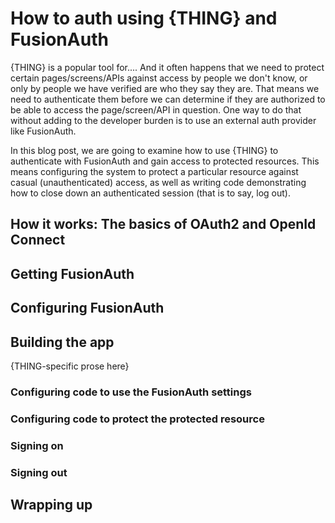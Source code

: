 # How to auth using {THING} and FusionAuth

{THING} is a popular tool for.... And it often happens that we need to protect certain pages/screens/APIs against access by people we don't know, or only by people we have verified are who they say they are. That means we need to authenticate them before we can determine if they are authorized to be able to access the page/screen/API in question. One way to do that without adding to the developer burden is to use an external auth provider like FusionAuth.

In this blog post, we are going to examine how to use {THING} to authenticate with FusionAuth and gain access to protected resources. This means configuring the system to protect a particular resource against casual (unauthenticated) access, as well as writing code demonstrating how to close down an authenticated session (that is to say, log out).

## How it works: The basics of OAuth2 and OpenId Connect

## Getting FusionAuth

## Configuring FusionAuth

## Building the app
{THING-specific prose here}

### Configuring code to use the FusionAuth settings

### Configuring code to protect the protected resource

### Signing on

### Signing out

## Wrapping up
